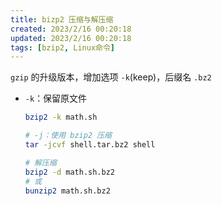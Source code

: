 ```yaml
---
title: bizp2 压缩与解压缩
created: 2023/2/16 00:20:18
updated: 2023/2/16 00:20:18
tags: [bzip2, Linux命令]
---
```


`gzip` 的升级版本，增加选项 `-k`(keep)，后缀名 `.bz2`

- `-k`：保留原文件

	```bash
	bzip2 -k math.sh
	```

	```bash
	# -j：使用 bzip2 压缩
	tar -jcvf shell.tar.bz2 shell
	```

	```bash
	# 解压缩
	bzip2 -d math.sh.bz2
	# 或
	bunzip2 math.sh.bz2
	```